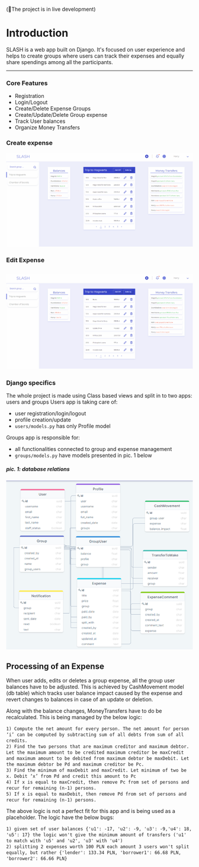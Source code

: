 
(🔴The project is in live development)
# Introduction

SLASH is a web app built on Django. It's focused on user experience and helps to create groups where users can track their expenses and equally share spendings among all the participants.

---
### Core Features
- Registration
- Login/Logout
- Create/Delete Expense Groups
- Create/Update/Delete Group expense
- Track User balances
- Organize Money Transfers
### Create expense
![](readme/add-expense.gif)
### Edit Expense
![](readme/edit-expense.gif)
---

### Django specifics
The whole project is made using Class based views and split in to two apps: users and groups
Users app is taking care of:
* user registration/login/logout
* profile creation/update
* ```users/models.py``` has only Profile model

Groups app is responsible for:
* all functionalities connected to group and expense management
* ```groups/models.py``` have models presented in pic. 1 below

##### pic. 1: database relations
![](readme/SQL_design.png)

## Processing of an Expense
When user adds, edits or deletes a group expense, all the group user balances have to be adjusted. This is achieved by CashMovement model (db table) which tracks user balance impact caused by the expense and revert changes to balances in case of an update or deletion.

Along with the balance changes, MoneyTransfers have to do be recalculated. This is being managed by the below logic:
```
1) Compute the net amount for every person. The net amount for person ‘i’ can be computed by subtracting sum of all debts from sum of all credits.
2) Find the two persons that are maximum creditor and maximum debtor. Let the maximum amount to be credited maximum creditor be maxCredit and maximum amount to be debited from maximum debtor be maxDebit. Let the maximum debtor be Pd and maximum creditor be Pc.
3) Find the minimum of maxDebit and maxCredit. Let minimum of two be x. Debit ‘x’ from Pd and credit this amount to Pc
4) If x is equal to maxCredit, then remove Pc from set of persons and recur for remaining (n-1) persons.
5) If x is equal to maxDebit, then remove Pd from set of persons and recur for remaining (n-1) persons.
```
The above logic is not a perfect fit for this app and is being used as a placeholder. The logic have the below bugs:
```
1) given set of user balances {'u1': -17, 'u2': -9, 'u3': -9,'u4': 18, 'u5': 17} the logic won't give the minimum amount of transfers ('u1' to match with 'u5' and 'u2', 'u3' with 'u4')
2) splitting 2 expenses worth 100 PLN each amount 3 users won't split equally, but rather {'lender': 133.34 PLN, 'borrower1': 66.68 PLN, 'borrower2': 66.66 PLN}
```